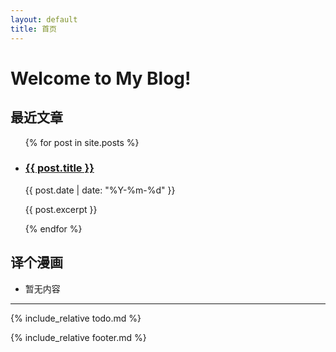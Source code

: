 ```yaml
---
layout: default
title: 首页
---
```


# Welcome to My Blog!


## 最近文章

<ul>
  {% for post in site.posts %}
    <li>
      <h3><a href="{{ post.url }}">{{ post.title }}</a></h3>{{ post.date | date: "%Y-%m-%d" }}
      <p>  {{ post.excerpt }} </p>
    </li>
  {% endfor %}
</ul>

## 译个漫画

* 暂无内容

----

{% include_relative todo.md %}

{% include_relative footer.md %}
